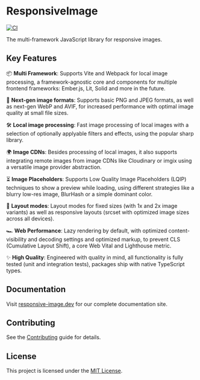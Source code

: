 # ResponsiveImage

[![CI](https://github.com/simonihmig/responsive-image/actions/workflows/ci.yml/badge.svg)](https://github.com/simonihmig/responsive-image/actions/workflows/ci.yml)

The multi-framework JavaScript library for responsive images.

## Key Features

📦 **Multi Framework**:
Supports Vite and Webpack for local image processing, a framework-agnostic core and components for multiple frontend frameworks: Ember.js, Lit, Solid and more in the future.

🌇 **Next-gen image formats**:
Supports basic PNG and JPEG formats, as well as next-gen WebP and AVIF, for increased performance with optimal image quality at small file sizes.

🛠️ **Local image processing**:
Fast image processing of local images with a selection of optionally applyable filters and effects, using the popular sharp library.

🌍 **Image CDNs**:
Besides processing of local images, it also supports integrating remote images from image CDNs like Cloudinary or imgix using a versatile image provider abstraction.

⏳ **Image Placeholders**:
Supports Low Quality Image Placeholders (LQIP) techniques to show a preview while loading, using different strategies like a blurry low-res image, BlurHash or a simple dominant color.

📱 **Layout modes**:
Layout modes for fixed sizes (with 1x and 2x image variants) as well as responsive layouts (srcset with optimized image sizes across all devices).

🏎 **Web Performance**:
Lazy rendering by default, with optimized content-visibility and decoding settings and optimized markup, to prevent CLS (Cumulative Layout Shift), a core Web Vital and Lighthouse metric.

✨ **High Quality**:
Engineered with quality in mind, all functionality is fully tested (unit and integration tests), packages ship with native TypeScript types.

## Documentation

Visit [responsive-image.dev](https://responsive-image.dev) for our complete documentation site.

## Contributing

See the [Contributing](CONTRIBUTING.md) guide for details.

## License

This project is licensed under the [MIT License](LICENSE.md).
